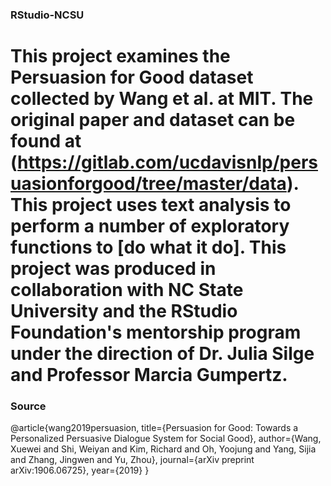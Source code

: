 ### RStudio-NCSU

# This project examines the Persuasion for Good dataset collected by Wang et al. at MIT. The original paper and dataset can be found at (https://gitlab.com/ucdavisnlp/persuasionforgood/tree/master/data). This project uses text analysis to perform a number of exploratory functions to [do what it do]. This project was produced in collaboration with NC State University and the RStudio Foundation's mentorship program under the direction of Dr. Julia Silge and Professor Marcia Gumpertz.

### Source
@article{wang2019persuasion,
 title={Persuasion for Good: Towards a Personalized Persuasive Dialogue System for Social Good},
 author={Wang, Xuewei and Shi, Weiyan and Kim, Richard and Oh, Yoojung and Yang, Sijia and Zhang, Jingwen and Yu, Zhou},
 journal={arXiv preprint arXiv:1906.06725},
 year={2019}
}
